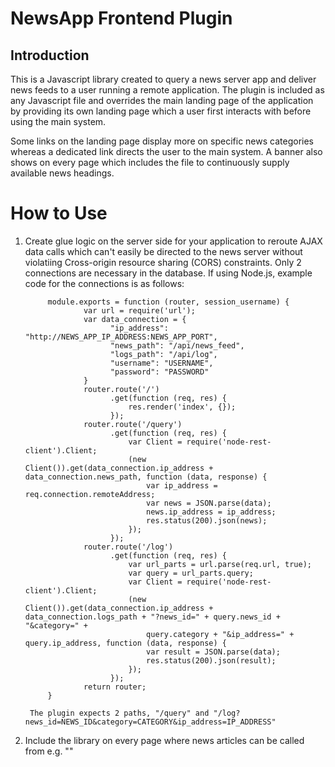 NewsApp Frontend Plugin
=======================

Introduction
------------
This is a Javascript library created to query a news server app and deliver news
feeds to a user running a remote application. The plugin is included as any 
Javascript file and overrides the main landing page of the application by providing
its own landing page which a user first interacts with before using the main system.

Some links on the landing page display more on specific news categories whereas 
a dedicated link directs the user to the main system. A banner also shows on every
page which includes the file to continuously supply available news headings.

How to Use
==========

1. Create glue logic on the server side for your application to reroute AJAX data 
		calls which can't easily be directed to the news server without violatiing 
		Cross-origin resource sharing (CORS) constraints. Only 2 connections are 
		necessary in the database. If using Node.js, example code for the connections
		is as follows:
		
			module.exports = function (router, session_username) {
					var url = require('url');
					var data_connection = {
						  "ip_address": "http://NEWS_APP_IP_ADDRESS:NEWS_APP_PORT",
						  "news_path": "/api/news_feed",
						  "logs_path": "/api/log",
						  "username": "USERNAME",
						  "password": "PASSWORD"
					}
					router.route('/')
						  .get(function (req, res) {
						      res.render('index', {});
						  });
					router.route('/query')
						  .get(function (req, res) {						      
						      var Client = require('node-rest-client').Client;
						      (new Client()).get(data_connection.ip_address + data_connection.news_path, function (data, response) {
						          var ip_address = req.connection.remoteAddress;
						          var news = JSON.parse(data);
						          news.ip_address = ip_address;
						          res.status(200).json(news);
						      });
						  });
					router.route('/log')
						  .get(function (req, res) {
						      var url_parts = url.parse(req.url, true);
						      var query = url_parts.query;
						      var Client = require('node-rest-client').Client;
						      (new Client()).get(data_connection.ip_address + data_connection.logs_path + "?news_id=" + query.news_id + "&category=" +
						          query.category + "&ip_address=" + query.ip_address, function (data, response) {
						          var result = JSON.parse(data);
						          res.status(200).json(result);
						      });
						  });
					return router;
			}
			
		The plugin expects 2 paths, "/query" and "/log?news_id=NEWS_ID&category=CATEGORY&ip_address=IP_ADDRESS"
		
2. Include the library on every page where news articles can be called from e.g. "<script src='/js/bannerNews.js'></script>"


